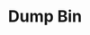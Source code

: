 ---
ee_id: '4361'
site: '1'
type: '2'
url: 2016-067-dump-bin
title: Dump Bin
year: '2016'
display_year: '2016'
medium: 'Palay Display Industries folding dump table, various DVDs '
dims: 30.75 x 47 x 24 in
pitch:
ps:
live_url:
related:
youtube:
related_code:
imgs: dump-bin-2016-067-database-jl--0kfp.jpg
subheading:
download:
add_credit:
commission:
layout: things-i-made
---